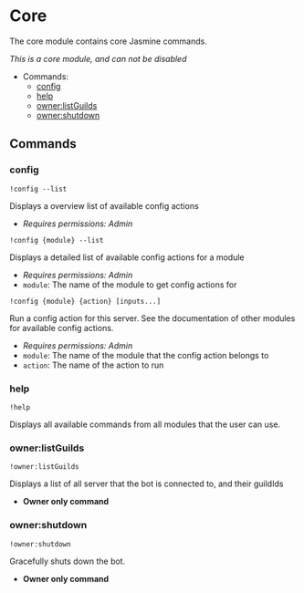 # Core
The core module contains core Jasmine commands.

*This is a core module, and can not be disabled*

- Commands:
    - [config](#config)
    - [help](#help)
    - [owner:listGuilds](#owner:listGuilds)
    - [owner:shutdown](#owner:shutdown)

## Commands

### config
```
!config --list
```
Displays a overview list of available config actions

* *Requires permissions: Admin*

```
!config {module} --list
```
Displays a detailed list of available config actions for a module

* *Requires permissions: Admin*
* `module`: The name of the module to get config actions for

```
!config {module} {action} [inputs...]
```
Run a config action for this server. See the documentation of other modules for 
available config actions.

* *Requires permissions: Admin*
* `module`: The name of the module that the config action belongs to
* `action`: The name of the action to run

### help
```
!help
```

Displays all available commands from all modules that the user can use.

### owner:listGuilds
```
!owner:listGuilds
```
Displays a list of all server that the bot is connected to, and their guildIds

* **Owner only command**

### owner:shutdown
```
!owner:shutdown
```
Gracefully shuts down the bot.

* **Owner only command**
